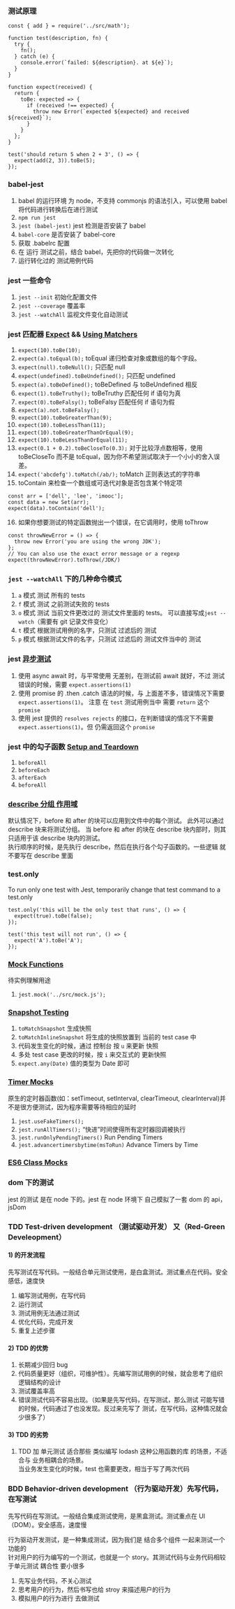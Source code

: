 ### 测试原理

```
const { add } = require('../src/math');

function test(description, fn) {
  try {
    fn();
  } catch (e) {
    console.error(`failed: ${description}. at ${e}`);
  }
}

function expect(received) {
  return {
    toBe: expected => {
      if (received !== expected) {
        throw new Error(`expected ${expected} and received ${received}`);
      }
    }
  };
}

test('should return 5 when 2 + 3', () => {
  expect(add(2, 3)).toBe(5);
});
```

### babel-jest

1. babel 的运行环境 为 node，不支持 commonjs 的语法引入，可以使用 babel 将代码进行转换后在进行测试
2. `npm run jest`
3. `jest (babel-jest)` jest 检测是否安装了 babel
4. `babel-core` 是否安装了 babel-core
5. 获取 .babelrc 配置
6. 在 运行 测试之前，结合 babel，先把你的代码做一次转化
7. 运行转化过的 测试用例代码

### jest 一些命令

1. `jest --init` 初始化配置文件
2. `jest --coverage` 覆盖率
3. `jest --watchAll` 监视文件变化自动测试

### jest 匹配器 [Expect](https://jestjs.io/docs/zh-Hans/expect) && [Using Matchers](https://jestjs.io/docs/zh-Hans/using-matchers)

1. `expect(10).toBe(10);`
2. `expect(a).toEqual(b);` toEqual 递归检查对象或数组的每个字段。
3. `expect(null).toBeNull();` 只匹配 null
4. `expect(undefined).toBeUndefined();` 只匹配 undefined
5. `expect(a).toBeDefined();` toBeDefined 与 toBeUndefined 相反
6. `expect(1).toBeTruthy();` toBeTruthy 匹配任何 if 语句为真
7. `expect(0).toBeFalsy();` toBeFalsy 匹配任何 if 语句为假
8. `expect(a).not.toBeFalsy();`
9. `expect(10).toBeGreaterThan(9);`
10. `expect(10).toBeLessThan(11);`
11. `expect(10).toBeGreaterThanOrEqual(9);`
12. `expect(10).toBeLessThanOrEqual(11);`
13. `expect(0.1 + 0.2).toBeCloseTo(0.3);` 对于比较浮点数相等，使用 toBeCloseTo 而不是 toEqual，因为你不希望测试取决于一个小小的舍入误差。
14. `expect('abcdefg').toMatch(/ab/);` toMatch 正则表达式的字符串
15. toContain 来检查一个数组或可迭代对象是否包含某个特定项

```
const arr = ['dell', 'lee', 'imooc'];
const data = new Set(arr);
expect(data).toContain('dell');
```

16. 如果你想要测试的特定函数抛出一个错误，在它调用时，使用 toThrow

```
const throwNewError = () => {
  throw new Error('you are using the wrong JDK');
};
// You can also use the exact error message or a regexp
expect(throwNewError).toThrow(/JDK/)
```

### `jest --watchAll` 下的几种命令模式

1. `a` 模式 测试 所有的 tests
2. `f` 模式 测试 之前测试失败的 tests
3. `o` 模式 测试 当前文件更改过的 测试文件里面的 tests。 可以直接写成`jest --watch`（需要有 git 记录文件变化）
4. `t` 模式 根据测试用例的名字，只测试 过滤后的 测试
5. `p` 模式 根据测试文件的名字，只测试 过滤后的 测试文件当中的 测试

### jest [异步测试](https://jestjs.io/docs/zh-Hans/asynchronous)

1. 使用 async await 时，与平常使用 无差别，在测试前 await 就好，不过 测试 错误的时候，需要 `expect.assertions(1)`
2. 使用 promise 的 .then .catch 语法的时候，与 上面差不多，错误情况下需要 `expect.assertions(1)`。 注意 在 `test` 测试用例当中 需要 `return` 这个 `promise`
3. 使用 jest 提供的 `resolves rejects` 的接口，在判断错误的情况下不需要 `expect.assertions(1)`。但 仍需返回这个 `promise`

### jest 中的勾子函数 [Setup and Teardown](https://jestjs.io/docs/zh-Hans/setup-teardown)

1. `beforeAll`
2. `beforeEach`
3. `afterEach`
4. `beforeAll`

### [describe 分组 作用域](https://jestjs.io/docs/zh-Hans/setup-teardown#作用域)

默认情况下，before 和 after 的块可以应用到文件中的每个测试。 此外可以通过 describe 块来将测试分组。 当 before 和 after 的块在 describe 块内部时，则其只适用于该 describe 块内的测试。  
执行顺序的时候，是先执行 describe，然后在执行各个勾子函数的。一些逻辑 就不要写在 describe 里面

### test.only

To run only one test with Jest, temporarily change that test command to a test.only

```
test.only('this will be the only test that runs', () => {
  expect(true).toBe(false);
});

test('this test will not run', () => {
  expect('A').toBe('A');
});
```

### [Mock Functions](https://jestjs.io/docs/zh-Hans/mock-functions)

待实例理解用途

1. `jest.mock('../src/mock.js');`

### [Snapshot Testing](https://jestjs.io/docs/en/snapshot-testing)

1. `toMatchSnapshot` 生成快照
2. `toMatchInlineSnapshot` 将生成的快照放置到 当前的 test case 中
3. 代码发生变化的时候，通过 控制台 按 `u` 来更新 快照
4. 多处 test case 更改的时候，按 `i` 来交互式的 更新快照
5. `expect.any(Date)` 值的类型为 Date 即可

### [Timer Mocks](https://jestjs.io/docs/zh-Hans/timer-mocks)

原生的定时器函数(如：setTimeout, setInterval, clearTimeout, clearInterval)并不是很方便测试，因为程序需要等待相应的延时

1. `jest.useFakeTimers();`
2. `jest.runAllTimers();` “快进”时间使得所有定时器回调被执行
3. `jest.runOnlyPendingTimers()` Run Pending Timers
4. `jest.advancertimersbytime(msToRun)` Advance Timers by Time

### [ES6 Class Mocks](https://jestjs.io/docs/zh-Hans/es6-class-mocks)

### dom 下的测试

jest 的测试 是在 node 下的。jest 在 node 环境下 自己模拟了一套 dom 的 api， jsDom

### TDD Test-driven development （测试驱动开发） 又（Red-Green Develeopment）

#### 1) 的开发流程

先写测试在写代码。一般结合单元测试使用，是白盒测试。测试重点在代码。安全感低，速度快

1. 编写测试用例，在写代码
2. 运行测试
3. 测试用例无法通过测试
4. 优化代码，完成开发
5. 重复上述步骤

#### 2) TDD 的优势

1. 长期减少回归 bug
2. 代码质量更好（组织，可维护性）。先编写测试用例的时候，就会思考了组织逻辑结构的设计
3. 测试覆盖率高
4. 错误测试代码不容易出现。（如果是先写代码，在写测试，那么测试 可能写错的时候，代码通过了也没发现。反过来先写了 测试，在写代码，这种情况就会少很多了）

#### 3) TDD 的劣势

1. TDD 加 单元测试 适合那些 类似编写 lodash 这种公用函数的库 的场景，不适合与 业务相耦合的场景。  
   当业务发生变化的时候，test 也需要更改，相当于写了两次代码

### BDD Behavior-driven development （行为驱动开发）先写代码，在写测试

先写代码在写测试。一般结合集成测试使用，是黑盒测试。测试重点在 UI（DOM）。安全感高，速度慢

行为驱动开发测试，是一种集成测试，因为我们是 结合多个组件 一起来测试一个功能的  
针对用户的行为编写的一个测试，也就是一个 story。其测试代码与业务代码相较于单元测试 耦合性 要小很多

1. 先写业务代码，不关心测试
2. 思考用户的行为，然后书写也给 stroy 来描述用户的行为
3. 模拟用户的行为进行 去做测试
